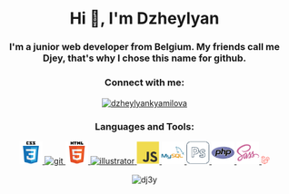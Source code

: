 <h1 align="center">Hi 👋, I'm Dzheylyan</h1>
<h3 align="center">I'm a junior web developer from Belgium. My friends call me Djey, that's why I chose this name for github.</h3>

<h3 align="center">Connect with me:</h3>
<p align="center">
<a href="www.linkedin.com/in/dzheylyan-kyamilova" target="blank"><img align="center" src="https://raw.githubusercontent.com/rahuldkjain/github-profile-readme-generator/master/src/images/icons/Social/linked-in-alt.svg" alt="dzheylyankyamilova" height="30" width="40" /></a>
</p>

<h3 align="center">Languages and Tools:</h3>
<p align="center"> <a href="https://www.w3schools.com/css/" target="_blank" rel="noreferrer"> <img src="https://raw.githubusercontent.com/devicons/devicon/master/icons/css3/css3-original-wordmark.svg" alt="css3" width="40" height="40"/> </a> <a href="https://git-scm.com/" target="_blank" rel="noreferrer"> <img src="https://www.vectorlogo.zone/logos/git-scm/git-scm-icon.svg" alt="git" width="40" height="40"/> </a> <a href="https://www.w3.org/html/" target="_blank" rel="noreferrer"> <img src="https://raw.githubusercontent.com/devicons/devicon/master/icons/html5/html5-original-wordmark.svg" alt="html5" width="40" height="40"/> </a> <a href="https://www.adobe.com/in/products/illustrator.html" target="_blank" rel="noreferrer"> <img src="https://www.vectorlogo.zone/logos/adobe_illustrator/adobe_illustrator-icon.svg" alt="illustrator" width="40" height="40"/> </a> <a href="https://developer.mozilla.org/en-US/docs/Web/JavaScript" target="_blank" rel="noreferrer"> <img src="https://raw.githubusercontent.com/devicons/devicon/master/icons/javascript/javascript-original.svg" alt="javascript" width="40" height="40"/> </a> <a href="https://www.mysql.com/" target="_blank" rel="noreferrer"> <img src="https://raw.githubusercontent.com/devicons/devicon/master/icons/mysql/mysql-original-wordmark.svg" alt="mysql" width="40" height="40"/> </a> <a href="https://www.photoshop.com/en" target="_blank" rel="noreferrer"> <img src="https://raw.githubusercontent.com/devicons/devicon/master/icons/photoshop/photoshop-line.svg" alt="photoshop" width="40" height="40"/> </a> <a href="https://www.php.net" target="_blank" rel="noreferrer"> <img src="https://raw.githubusercontent.com/devicons/devicon/master/icons/php/php-original.svg" alt="php" width="40" height="40"/> </a> <a href="https://sass-lang.com" target="_blank" rel="noreferrer"> <img src="https://raw.githubusercontent.com/devicons/devicon/master/icons/sass/sass-original.svg" alt="sass" width="40" height="40"/> </a>
<svg xmlns="http://www.w3.org/2000/svg" width="0.97em" height="1em" viewBox="0 0 256 264"><path fill="#ff2d20" d="M255.856 59.62c.095.351.144.713.144 1.077v56.568c0 1.478-.79 2.843-2.073 3.578L206.45 148.18v54.18a4.14 4.14 0 0 1-2.062 3.579l-99.108 57.053c-.227.128-.474.21-.722.299c-.093.03-.18.087-.278.113a4.15 4.15 0 0 1-2.114 0c-.114-.03-.217-.093-.325-.134c-.227-.083-.464-.155-.68-.278L2.073 205.938A4.13 4.13 0 0 1 0 202.36V32.656c0-.372.052-.733.144-1.083c.031-.119.103-.227.145-.346c.077-.216.15-.438.263-.639c.077-.134.19-.242.283-.366c.119-.165.227-.335.366-.48c.119-.118.274-.206.408-.309c.15-.124.283-.258.453-.356h.005L51.613.551a4.14 4.14 0 0 1 4.125 0l49.546 28.526h.01c.165.104.305.232.454.351c.134.103.284.196.402.31c.145.149.248.32.371.484c.088.124.207.232.279.366c.118.206.185.423.268.64c.041.118.113.226.144.35c.095.351.144.714.145 1.078V138.65l41.286-23.773V60.692c0-.36.052-.727.145-1.072c.036-.124.103-.232.144-.35c.083-.217.155-.44.268-.64c.077-.134.19-.242.279-.366c.123-.165.226-.335.37-.48c.12-.118.269-.206.403-.309c.155-.124.289-.258.454-.356h.005l49.551-28.526a4.13 4.13 0 0 1 4.125 0l49.546 28.526c.175.103.309.232.464.35c.128.104.278.197.397.31c.144.15.247.32.37.485c.094.124.207.232.28.366c.118.2.185.423.267.64c.047.118.114.226.145.35m-8.115 55.258v-47.04l-17.339 9.981l-23.953 13.792v47.04l41.297-23.773zm-49.546 85.095V152.9l-23.562 13.457l-67.281 38.4v47.514zM8.259 39.796v160.177l90.833 52.294v-47.505L51.64 177.906l-.015-.01l-.02-.01c-.16-.093-.295-.227-.444-.34c-.13-.104-.279-.186-.392-.3l-.01-.015c-.134-.129-.227-.289-.34-.433c-.104-.14-.227-.258-.31-.402l-.005-.016c-.093-.154-.15-.34-.217-.515c-.067-.155-.154-.3-.196-.464v-.005c-.051-.196-.061-.403-.082-.604c-.02-.154-.062-.309-.062-.464V63.57L25.598 49.772l-17.339-9.97zM53.681 8.893L12.399 32.656l41.272 23.762L94.947 32.65L53.671 8.893zm21.468 148.298l23.948-13.786V39.796L81.76 49.778L57.805 63.569v103.608zM202.324 36.935l-41.276 23.762l41.276 23.763l41.271-23.768zm-4.13 54.676l-23.953-13.792l-17.338-9.981v47.04l23.948 13.787l17.344 9.986zm-94.977 106.006l60.543-34.564l30.264-17.272l-41.246-23.747l-47.489 27.34l-43.282 24.918z"/></svg></p>

<p align="center"><img align="center" src="https://github-readme-stats.vercel.app/api/top-langs?username=dj3y&show_icons=true&locale=en&layout=compact" alt="dj3y" /></p>

